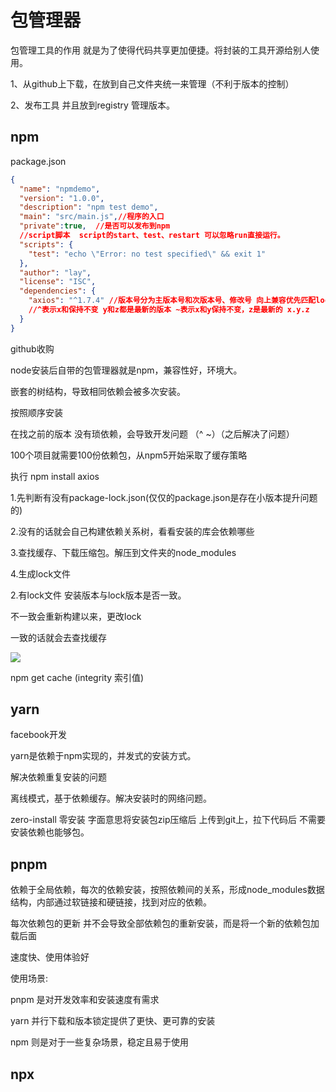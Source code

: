 # 包管理器
包管理工具的作用 就是为了使得代码共享更加便捷。将封装的工具开源给别人使用。

1、从github上下载，在放到自己文件夹统一来管理（不利于版本的控制）

2、发布工具 并且放到registry 管理版本。

## npm
package.json

```json
{
  "name": "npmdemo",
  "version": "1.0.0",
  "description": "npm test demo",
  "main": "src/main.js",//程序的入口
  "private":true,  //是否可以发布到npm
  //script脚本  script的start、test、restart 可以忽略run直接运行。
  "scripts": {
    "test": "echo \"Error: no test specified\" && exit 1"
  },
  "author": "lay", 
  "license": "ISC", 
  "dependencies": {
    "axios": "^1.7.4" //版本号分为主版本号和次版本号、修改号 向上兼容优先匹配lock版本 
    //^表示x和保持不变 y和z都是最新的版本 ~表示x和y保持不变，z是最新的 x.y.z
  }
}
```



github收购

node安装后自带的包管理器就是npm，兼容性好，环境大。

嵌套的树结构，导致相同依赖会被多次安装。

按照顺序安装

在找之前的版本 没有琐依赖，会导致开发问题 （^  ~）（之后解决了问题）

100个项目就需要100份依赖包，从npm5开始采取了缓存策略  


执行 npm install axios

1.先判断有没有package-lock.json(仅仅的package.json是存在小版本提升问题的) 

2.没有的话就会自己构建依赖关系树，看看安装的库会依赖哪些

3.查找缓存、下载压缩包。解压到文件夹的node_modules

4.生成lock文件



2.有lock文件 安装版本与lock版本是否一致。

不一致会重新构建以来，更改lock

一致的话就会去查找缓存

![](https://cdn.nlark.com/yuque/0/2024/png/33937613/1724635985229-24c4e794-22d1-41b2-b4fe-708f40914a91.png)

npm get cache (integrity 索引值)



## yarn
facebook开发

yarn是依赖于npm实现的，并发式的安装方式。

解决依赖重复安装的问题

离线模式，基于依赖缓存。解决安装时的网络问题。

zero-install 零安装 字面意思将安装包zip压缩后 上传到git上，拉下代码后 不需要安装依赖也能够包。

## pnpm
依赖于全局依赖，每次的依赖安装，按照依赖间的关系，形成node_modules数据结构，内部通过软链接和硬链接，找到对应的依赖。

每次依赖包的更新 并不会导致全部依赖包的重新安装，而是将一个新的依赖包加载后面

速度快、使用体验好



使用场景:

pnpm 是对开发效率和安装速度有需求

yarn 并行下载和版本锁定提供了更快、更可靠的安装

npm 则是对于一些复杂场景，稳定且易于使用


## npx


